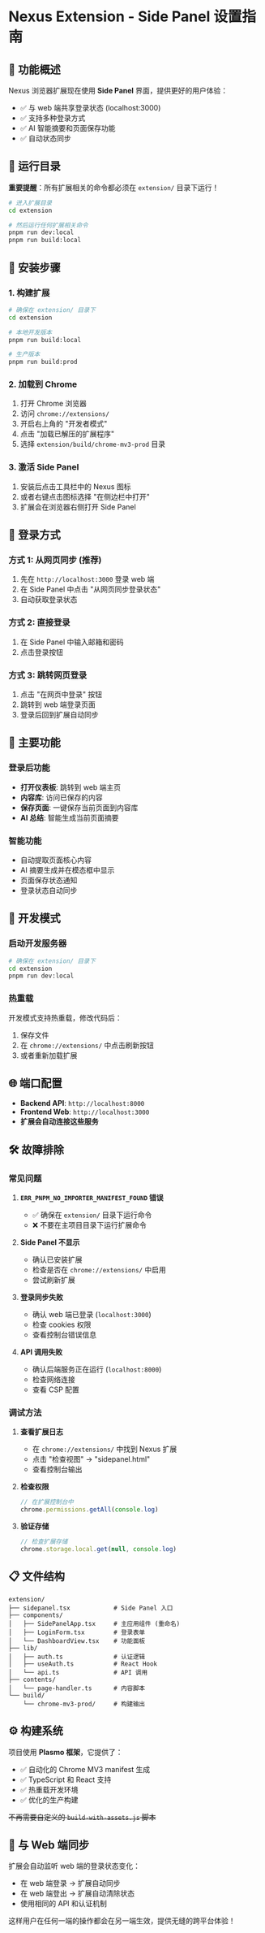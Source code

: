 # Nexus Extension - Side Panel 设置指南

## 🎯 功能概述

Nexus 浏览器扩展现在使用 **Side Panel** 界面，提供更好的用户体验：

- ✅ 与 web 端共享登录状态 (localhost:3000)
- ✅ 支持多种登录方式
- ✅ AI 智能摘要和页面保存功能
- ✅ 自动状态同步

## 📁 运行目录

**重要提醒**：所有扩展相关的命令都必须在 `extension/` 目录下运行！

```bash
# 进入扩展目录
cd extension

# 然后运行任何扩展相关命令
pnpm run dev:local
pnpm run build:local
```

## 🚀 安装步骤

### 1. 构建扩展
```bash
# 确保在 extension/ 目录下
cd extension

# 本地开发版本
pnpm run build:local  

# 生产版本
pnpm run build:prod   
```

### 2. 加载到 Chrome
1. 打开 Chrome 浏览器
2. 访问 `chrome://extensions/`
3. 开启右上角的 "开发者模式"
4. 点击 "加载已解压的扩展程序"
5. 选择 `extension/build/chrome-mv3-prod` 目录

### 3. 激活 Side Panel
1. 安装后点击工具栏中的 Nexus 图标
2. 或者右键点击图标选择 "在侧边栏中打开"
3. 扩展会在浏览器右侧打开 Side Panel

## 🔐 登录方式

### 方式 1: 从网页同步 (推荐)
1. 先在 `http://localhost:3000` 登录 web 端
2. 在 Side Panel 中点击 "从网页同步登录状态"
3. 自动获取登录状态

### 方式 2: 直接登录
1. 在 Side Panel 中输入邮箱和密码
2. 点击登录按钮

### 方式 3: 跳转网页登录
1. 点击 "在网页中登录" 按钮
2. 跳转到 web 端登录页面
3. 登录后回到扩展自动同步

## 📱 主要功能

### 登录后功能
- **打开仪表板**: 跳转到 web 端主页
- **内容库**: 访问已保存的内容
- **保存页面**: 一键保存当前页面到内容库
- **AI 总结**: 智能生成当前页面摘要

### 智能功能
- 自动提取页面核心内容
- AI 摘要生成并在模态框中显示
- 页面保存状态通知
- 登录状态自动同步

## 🔧 开发模式

### 启动开发服务器
```bash
# 确保在 extension/ 目录下
cd extension
pnpm run dev:local
```

### 热重载
开发模式支持热重载，修改代码后：
1. 保存文件
2. 在 `chrome://extensions/` 中点击刷新按钮
3. 或者重新加载扩展

## 🌐 端口配置

- **Backend API**: `http://localhost:8000`
- **Frontend Web**: `http://localhost:3000`
- **扩展会自动连接这些服务**

## 🛠️ 故障排除

### 常见问题

1. **`ERR_PNPM_NO_IMPORTER_MANIFEST_FOUND` 错误**
   - ✅ 确保在 `extension/` 目录下运行命令
   - ❌ 不要在主项目目录下运行扩展命令

2. **Side Panel 不显示**
   - 确认已安装扩展
   - 检查是否在 `chrome://extensions/` 中启用
   - 尝试刷新扩展

3. **登录同步失败**
   - 确认 web 端已登录 (`localhost:3000`)
   - 检查 cookies 权限
   - 查看控制台错误信息

4. **API 调用失败**
   - 确认后端服务正在运行 (`localhost:8000`)
   - 检查网络连接
   - 查看 CSP 配置

### 调试方法

1. **查看扩展日志**
   - 在 `chrome://extensions/` 中找到 Nexus 扩展
   - 点击 "检查视图" -> "sidepanel.html"
   - 查看控制台输出

2. **检查权限**
   ```javascript
   // 在扩展控制台中
   chrome.permissions.getAll(console.log)
   ```

3. **验证存储**
   ```javascript
   // 检查扩展存储
   chrome.storage.local.get(null, console.log)
   ```

## 📋 文件结构

```
extension/
├── sidepanel.tsx            # Side Panel 入口
├── components/
│   ├── SidePanelApp.tsx     # 主应用组件 (重命名)
│   ├── LoginForm.tsx        # 登录表单
│   └── DashboardView.tsx    # 功能面板
├── lib/
│   ├── auth.ts              # 认证逻辑
│   ├── useAuth.ts           # React Hook
│   └── api.ts               # API 调用
├── contents/
│   └── page-handler.ts      # 内容脚本
└── build/
    └── chrome-mv3-prod/     # 构建输出
```

## ⚙️ 构建系统

项目使用 **Plasmo 框架**，它提供了：
- ✅ 自动化的 Chrome MV3 manifest 生成
- ✅ TypeScript 和 React 支持
- ✅ 热重载开发环境
- ✅ 优化的生产构建

~~不再需要自定义的 `build-with-assets.js` 脚本~~

## 🔄 与 Web 端同步

扩展会自动监听 web 端的登录状态变化：
- 在 web 端登录 → 扩展自动同步
- 在 web 端登出 → 扩展自动清除状态
- 使用相同的 API 和认证机制

这样用户在任何一端的操作都会在另一端生效，提供无缝的跨平台体验！ 